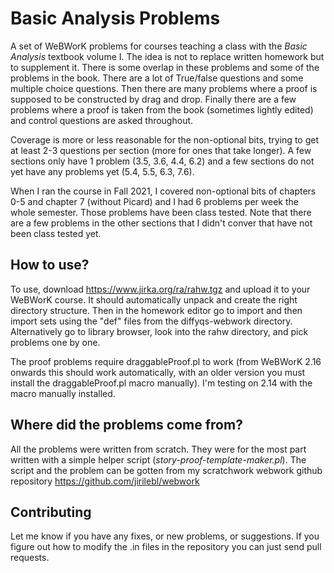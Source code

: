 # Basic Analysis Problems

A set of WeBWorK problems for courses teaching a class with the
*Basic Analysis* textbook volume I.  The idea is not to replace written
homework but to supplement it.  There is some overlap in these problems and
some of the problems in the book.  There are a lot of True/false questions and
some multiple choice questions.  Then there are many problems where a proof is
supposed to be constructed by drag and drop.  Finally there are a few problems
where a proof is taken from the book (sometimes lightly edited) and control
questions are asked throughout.

Coverage is more or less reasonable for the non-optional bits, trying to
get at least 2-3 questions per section (more for ones that take longer).
A few sections only have 1 problem (3.5, 3.6, 4.4, 6.2) and a few sections
do not yet have any problems yet (5.4, 5.5, 6.3, 7.6).

When I ran the course in Fall 2021, I covered non-optional bits of chapters
0-5 and chapter 7 (without Picard) and I had 6 problems per week the whole
semester.  Those problems have been class tested.  Note that there are a few
problems in the other sections that I didn't conver that have not been class
tested yet.

## How to use?

To use, download https://www.jirka.org/ra/rahw.tgz and upload it to your
WeBWorK course.  It should automatically unpack and create the right directory
structure.  Then in the homework editor go to import and then import sets using
the "def" files from the diffyqs-webwork directory.  Alternatively go to
library browser, look into the rahw directory, and pick problems one
by one.

The proof problems require draggableProof.pl to work (from WeBWorK 2.16
onwards this should work automatically, with an older version you
must install the draggableProof.pl macro manually).  I'm testing on 2.14
with the macro manually installed.

## Where did the problems come from?

All the problems were written from scratch.  They were for the most part
written with a simple helper script (*story-proof-template-maker.pl*).
The script and the problem can be gotten from my scratchwork webwork github
repository https://github.com/jirilebl/webwork

## Contributing

Let me know if you have any fixes, or new problems, or suggestions.
If you figure out how to modify the .in files in the repository you can
just send pull requests.
